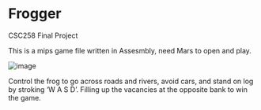 # Frogger
CSC258 Final Project

This is a mips game file written in Assesmbly, need Mars to open and play.

![image](https://user-images.githubusercontent.com/52292735/188221075-d88779e3-373d-45e6-a9bc-95ec33ed6cab.png)

Control the frog to go across roads and rivers, avoid cars, and stand on log by stroking ‘W A S D’. 
Filling up the vacancies at the opposite bank to win the game.
